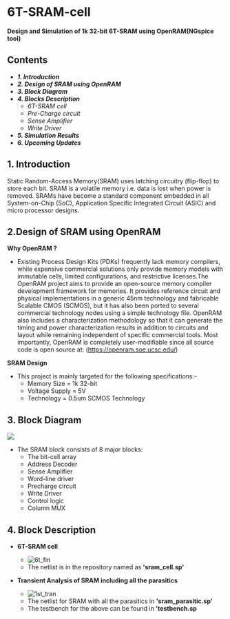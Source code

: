 # 6T-SRAM-cell
**Design and Simulation of 1k 32-bit 6T-SRAM using OpenRAM(NGspice tool)**
## Contents
- **_1. Introduction_** 
- **_2. Design of SRAM using OpenRAM_**
- **_3. Block Diagram_** 
- **_4. Blocks Description_**
  - _6T-SRAM cell_
  - _Pre-Charge circuit_
  - _Sense Amplifier_
  - _Write Driver_
- **_5. Simulation Results_**
- **_6. Upcoming Updates_**

## **1. Introduction**
Static Random-Access Memory(SRAM) uses latching circuitry (flip-flop) to store each bit. SRAM is a volatile memory i.e. data is lost when power is removed. SRAMs have become a standard component embedded in all System-on-Chip (SoC), Application Specific Integrated Circuit (ASIC) and micro processor designs.

## 2.Design of SRAM using OpenRAM
**Why OpenRAM ?**
   - Existing Process Design Kits (PDKs) frequently lack memory compilers, while expensive commercial solutions only provide memory models with immutable cells, limited configurations, and restrictive licenses.The OpenRAM project aims to provide an open-source memory compiler development framework for memories. It provides reference circuit and physical implementations in a generic 45nm technology and fabricable Scalable CMOS (SCMOS), but it has also been ported to several commercial technology nodes using a simple technology file. OpenRAM also includes a characterization methodology so that it can generate the timing and power characterization results in addition to circuits and layout while remaining independent of specific commercial tools. Most importantly, OpenRAM is completely user-modifiable since all source code is open source at:
                                                    (https://openram.soe.ucsc.edu/)

**SRAM Design**
- This project is mainly targeted for the following specifications:-
  - Memory Size = 1k 32-bit 
  - Voltage Supply = 5V
  - Technology = 0.5um SCMOS Technology

## 3. Block Diagram

![](https://user-images.githubusercontent.com/72131007/94683992-04051200-0345-11eb-988e-a979c6c6df52.PNG)
- The SRAM block consists of 8 major blocks:
  - The bit-cell array
  - Address Decoder
  - Sense Amplifier
  - Word-line driver
  - Precharge circuit
  - Write Driver
  - Control logic
  - Column MUX

## 4. Block Description
- **6T-SRAM cell**
  - ![6t_fin](https://user-images.githubusercontent.com/72131007/94717862-82c27500-036e-11eb-9d23-8239a5c9868f.PNG)
  - The netlist is in the repository named as **'sram_cell.sp'**

- **Transient Analysis of SRAM including all the parasitics**
  - ![1st_tran](https://user-images.githubusercontent.com/72131007/94721564-b227b080-0373-11eb-80a6-0b17c8c52e91.PNG)
  - The netlist for SRAM with all the parasitics in **'sram_parasitic.sp'**
  - The testbench for the above can be found in **'testbench.sp**
























